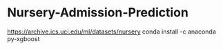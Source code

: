 # Nursery-Admission-Prediction
https://archive.ics.uci.edu/ml/datasets/nursery
conda install -c anaconda py-xgboost
